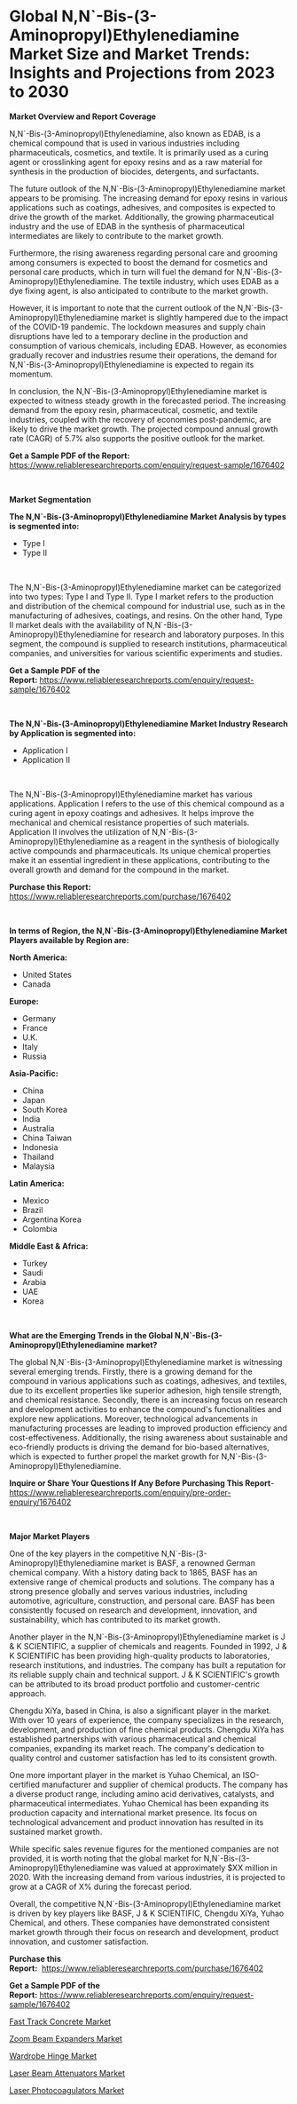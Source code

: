 <p><h1>Global N,N`-Bis-(3-Aminopropyl)Ethylenediamine Market Size and Market Trends: Insights and Projections from 2023 to 2030</h1></p><p><strong>Market Overview and Report Coverage</strong></p>
<p><p>N,N`-Bis-(3-Aminopropyl)Ethylenediamine, also known as EDAB, is a chemical compound that is used in various industries including pharmaceuticals, cosmetics, and textile. It is primarily used as a curing agent or crosslinking agent for epoxy resins and as a raw material for synthesis in the production of biocides, detergents, and surfactants.</p><p>The future outlook of the N,N`-Bis-(3-Aminopropyl)Ethylenediamine market appears to be promising. The increasing demand for epoxy resins in various applications such as coatings, adhesives, and composites is expected to drive the growth of the market. Additionally, the growing pharmaceutical industry and the use of EDAB in the synthesis of pharmaceutical intermediates are likely to contribute to the market growth.</p><p>Furthermore, the rising awareness regarding personal care and grooming among consumers is expected to boost the demand for cosmetics and personal care products, which in turn will fuel the demand for N,N`-Bis-(3-Aminopropyl)Ethylenediamine. The textile industry, which uses EDAB as a dye fixing agent, is also anticipated to contribute to the market growth.</p><p>However, it is important to note that the current outlook of the N,N`-Bis-(3-Aminopropyl)Ethylenediamine market is slightly hampered due to the impact of the COVID-19 pandemic. The lockdown measures and supply chain disruptions have led to a temporary decline in the production and consumption of various chemicals, including EDAB. However, as economies gradually recover and industries resume their operations, the demand for N,N`-Bis-(3-Aminopropyl)Ethylenediamine is expected to regain its momentum.</p><p>In conclusion, the N,N`-Bis-(3-Aminopropyl)Ethylenediamine market is expected to witness steady growth in the forecasted period. The increasing demand from the epoxy resin, pharmaceutical, cosmetic, and textile industries, coupled with the recovery of economies post-pandemic, are likely to drive the market growth. The projected compound annual growth rate (CAGR) of 5.7% also supports the positive outlook for the market.</p></p>
<p><strong>Get a Sample PDF of the Report:</strong> <a href="https://www.reliableresearchreports.com/enquiry/request-sample/1676402">https://www.reliableresearchreports.com/enquiry/request-sample/1676402</a></p>
<p>&nbsp;</p>
<p><strong>Market Segmentation</strong></p>
<p><strong>The N,N`-Bis-(3-Aminopropyl)Ethylenediamine Market Analysis by types is segmented into:</strong></p>
<p><ul><li>Type I</li><li>Type II</li></ul></p>
<p>&nbsp;</p>
<p><p>The N,N`-Bis-(3-Aminopropyl)Ethylenediamine market can be categorized into two types: Type I and Type II. Type I market refers to the production and distribution of the chemical compound for industrial use, such as in the manufacturing of adhesives, coatings, and resins. On the other hand, Type II market deals with the availability of N,N`-Bis-(3-Aminopropyl)Ethylenediamine for research and laboratory purposes. In this segment, the compound is supplied to research institutions, pharmaceutical companies, and universities for various scientific experiments and studies.</p></p>
<p><strong>Get a Sample PDF of the Report:</strong>&nbsp;<a href="https://www.reliableresearchreports.com/enquiry/request-sample/1676402">https://www.reliableresearchreports.com/enquiry/request-sample/1676402</a></p>
<p>&nbsp;</p>
<p><strong>The N,N`-Bis-(3-Aminopropyl)Ethylenediamine Market Industry Research by Application is segmented into:</strong></p>
<p><ul><li>Application I</li><li>Application II</li></ul></p>
<p>&nbsp;</p>
<p><p>The N,N`-Bis-(3-Aminopropyl)Ethylenediamine market has various applications. Application I refers to the use of this chemical compound as a curing agent in epoxy coatings and adhesives. It helps improve the mechanical and chemical resistance properties of such materials. Application II involves the utilization of N,N`-Bis-(3-Aminopropyl)Ethylenediamine as a reagent in the synthesis of biologically active compounds and pharmaceuticals. Its unique chemical properties make it an essential ingredient in these applications, contributing to the overall growth and demand for the compound in the market.</p></p>
<p><strong>Purchase this Report:</strong>&nbsp; <a href="https://www.reliableresearchreports.com/purchase/1676402">https://www.reliableresearchreports.com/purchase/1676402</a></p>
<p>&nbsp;</p>
<p><strong>In terms of Region, the N,N`-Bis-(3-Aminopropyl)Ethylenediamine Market Players available by Region are:</strong></p>
<p>
    <p> <strong> North America: </strong>
        <ul>
            <li>United States</li>
            <li>Canada</li>
        </ul>
        </p> 
    <p> <strong> Europe: </strong>
        <ul>
            <li>Germany</li>
            <li>France</li>
            <li>U.K.</li>
            <li>Italy</li>
            <li>Russia</li>
        </ul>
        </p> 
    <p> <strong> Asia-Pacific: </strong>
        <ul>
            <li>China</li>
            <li>Japan</li>
            <li>South Korea</li>
            <li>India</li>
            <li>Australia</li>
            <li>China Taiwan</li>
            <li>Indonesia</li>
            <li>Thailand</li>
            <li>Malaysia</li>
        </ul>
        </p> 
    <p> <strong> Latin America: </strong>
        <ul>
            <li>Mexico</li>
            <li>Brazil</li>
            <li>Argentina Korea</li>
            <li>Colombia</li>
        </ul>
        </p> 
    <p> <strong> Middle East & Africa: </strong>
        <ul>
            <li>Turkey</li>
            <li>Saudi</li>
            <li>Arabia</li>
            <li>UAE</li>
            <li>Korea</li>
        </ul>
    </p>
    </p>
<p>&nbsp;</p>
<p><strong>What are the Emerging Trends in the Global N,N`-Bis-(3-Aminopropyl)Ethylenediamine market?</strong></p>
<p><p>The global N,N`-Bis-(3-Aminopropyl)Ethylenediamine market is witnessing several emerging trends. Firstly, there is a growing demand for the compound in various applications such as coatings, adhesives, and textiles, due to its excellent properties like superior adhesion, high tensile strength, and chemical resistance. Secondly, there is an increasing focus on research and development activities to enhance the compound's functionalities and explore new applications. Moreover, technological advancements in manufacturing processes are leading to improved production efficiency and cost-effectiveness. Additionally, the rising awareness about sustainable and eco-friendly products is driving the demand for bio-based alternatives, which is expected to further propel the market growth for N,N`-Bis-(3-Aminopropyl)Ethylenediamine.</p></p>
<p><strong>Inquire or Share Your Questions If Any Before Purchasing This Report</strong>- <a href="https://www.reliableresearchreports.com/enquiry/pre-order-enquiry/1676402">https://www.reliableresearchreports.com/enquiry/pre-order-enquiry/1676402</a></p>
<p>&nbsp;</p>
<p><strong>Major Market Players</strong></p>
<p><p>One of the key players in the competitive N,N`-Bis-(3-Aminopropyl)Ethylenediamine market is BASF, a renowned German chemical company. With a history dating back to 1865, BASF has an extensive range of chemical products and solutions. The company has a strong presence globally and serves various industries, including automotive, agriculture, construction, and personal care. BASF has been consistently focused on research and development, innovation, and sustainability, which has contributed to its market growth.</p><p>Another player in the N,N`-Bis-(3-Aminopropyl)Ethylenediamine market is J & K SCIENTIFIC, a supplier of chemicals and reagents. Founded in 1992, J & K SCIENTIFIC has been providing high-quality products to laboratories, research institutions, and industries. The company has built a reputation for its reliable supply chain and technical support. J & K SCIENTIFIC's growth can be attributed to its broad product portfolio and customer-centric approach.</p><p>Chengdu XiYa, based in China, is also a significant player in the market. With over 10 years of experience, the company specializes in the research, development, and production of fine chemical products. Chengdu XiYa has established partnerships with various pharmaceutical and chemical companies, expanding its market reach. The company's dedication to quality control and customer satisfaction has led to its consistent growth.</p><p>One more important player in the market is Yuhao Chemical, an ISO-certified manufacturer and supplier of chemical products. The company has a diverse product range, including amino acid derivatives, catalysts, and pharmaceutical intermediates. Yuhao Chemical has been expanding its production capacity and international market presence. Its focus on technological advancement and product innovation has resulted in its sustained market growth.</p><p>While specific sales revenue figures for the mentioned companies are not provided, it is worth noting that the global market for N,N`-Bis-(3-Aminopropyl)Ethylenediamine was valued at approximately $XX million in 2020. With the increasing demand from various industries, it is projected to grow at a CAGR of X% during the forecast period.</p><p>Overall, the competitive N,N`-Bis-(3-Aminopropyl)Ethylenediamine market is driven by key players like BASF, J & K SCIENTIFIC, Chengdu XiYa, Yuhao Chemical, and others. These companies have demonstrated consistent market growth through their focus on research and development, product innovation, and customer satisfaction.</p></p>
<p><strong>Purchase this Report:</strong>&nbsp;&nbsp;<a href="https://www.reliableresearchreports.com/purchase/1676402">https://www.reliableresearchreports.com/purchase/1676402</a></p>
<p></p>
<p><strong>Get a Sample PDF of the Report:</strong>&nbsp;<a href="https://www.reliableresearchreports.com/enquiry/request-sample/1676402">https://www.reliableresearchreports.com/enquiry/request-sample/1676402</a></p>
<p><p><a href="https://medium.com/@andem140256/fast-track-concrete-market-size-growth-forecast-2023-2030-d6fe1a4492f0">Fast Track Concrete Market</a></p><p><a href="https://www.linkedin.com/pulse/zoom-beam-expanders-market-research-report-provides-thorough/">Zoom Beam Expanders Market</a></p><p><a href="https://medium.com/@flee.calm.mark/wardrobe-hinge-market-size-growth-forecast-2023-2030-5d38095cb92d">Wardrobe Hinge Market</a></p><p><a href="https://www.linkedin.com/pulse/laser-beam-attenuators-market-insights-players-forecast/">Laser Beam Attenuators Market</a></p><p><a href="https://www.linkedin.com/pulse/laser-photocoagulators-market-insights-players-forecast/">Laser Photocoagulators Market</a></p></p>